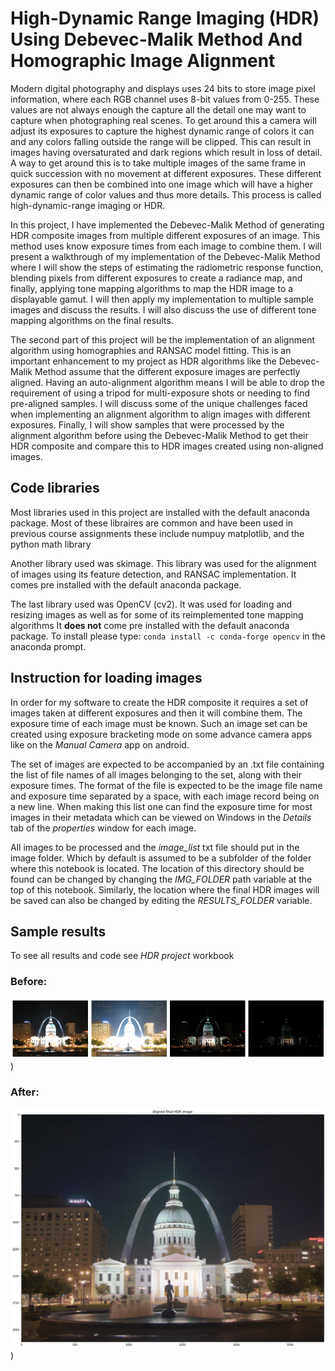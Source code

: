 # High-Dynamic Range Imaging (HDR) Using Debevec-Malik Method And Homographic Image Alignment


Modern digital photography and displays uses 24 bits to store image pixel information, where each RGB channel uses 8-bit values from 0-255. These values are not always enough the capture all the detail one may want to capture when photographing real scenes. To get around this a camera will adjust its exposures to capture the highest dynamic range of colors it can and any colors falling outside the range will be clipped. This can result in images having oversaturated and dark regions which result in loss of detail.  A way to get around this is to take multiple images of the same frame in quick succession with no movement at different exposures. These different exposures can then be combined into one image which will have a higher dynamic range of color values and thus more details. This process is called high-dynamic-range imaging or HDR.

In this project, I have implemented the Debevec-Malik Method of generating HDR composite images from multiple different exposures of an image. This method uses know exposure times from each image to combine them. I will present a walkthrough of my implementation of the Debevec-Malik Method where I will show the steps of estimating the radiometric response function, blending pixels from different exposures to create a radiance map, and finally, applying tone mapping algorithms to map the HDR image to a displayable gamut. I will then apply my implementation to multiple sample images and discuss the results. I will also discuss the use of different tone mapping algorithms on the final results. 

The second part of this project will be the implementation of an alignment algorithm using homographies and RANSAC model fitting. This is an important enhancement to my project as HDR algorithms like the Debevec-Malik Method assume that the different exposure images are perfectly aligned. Having an auto-alignment algorithm means I will be able to drop the requirement of using a tripod for multi-exposure shots or needing to find pre-aligned samples. I will discuss some of the unique challenges faced when implementing an alignment algorithm to align images with different exposures. Finally, I will show samples that were processed by the alignment algorithm before using the Debevec-Malik Method to get their HDR composite and compare this to HDR images created using non-aligned images.

## Code libraries
Most libraries used in this project are installed with the default anaconda package. Most of these libraires are common and have been used in previous course assignments these include numpuy matplotlib, and the python math library

Another library used was skimage. This library was used for the alignment of images using its feature detection, and RANSAC implementation. It comes pre installed with the default anaconda package.

The last library used was OpenCV (cv2). It was used for loading and resizing images as well as for some of its reimplemented tone mapping algorithms It **does not** come pre installed with the default anaconda package. To install please type: `conda install -c conda-forge opencv` in the anaconda prompt.

## Instruction for loading images
In order for my software to create the HDR composite it requires a set of images taken at different exposures and then it will combine them. The exposure time of each image must be known. Such an image set can be created using exposure bracketing mode on some advance camera apps like on the *Manual Camera* app on android.

The set of images are expected to be accompanied by an .txt file containing the list of file names of all images belonging to the set, along with their exposure times. The format of the file is expected to be the image file name and exposure time separated by a space, with each image record being on a new line. When making this list one can find the exposure time for most images in their metadata which can be viewed on Windows in the *Details* tab of the *properties* window for each image.

All images to be processed and the *image_list* txt file  should put in the image folder. Which by default is assumed to be a subfolder of the folder where this notebook is located. The location of this directory should be found can be changed by changing the *IMG_FOLDER* path variable at the top of this notebook. Similarly, the location where the final HDR images will be saved can also be changed by editing the *RESULTS_FOLDER* variable.


## Sample results
To see all results and code see *HDR project* workbook

### Before: 
![Original image](sample/orignal.png))
### After:
![Original image](sample/final.png))